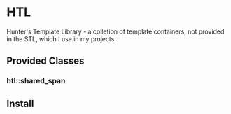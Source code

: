 # HTL
Hunter's Template Library - a colletion of template containers, not provided in the STL, which I use in my projects

## Provided Classes

### htl::shared_span<T>

## Install
